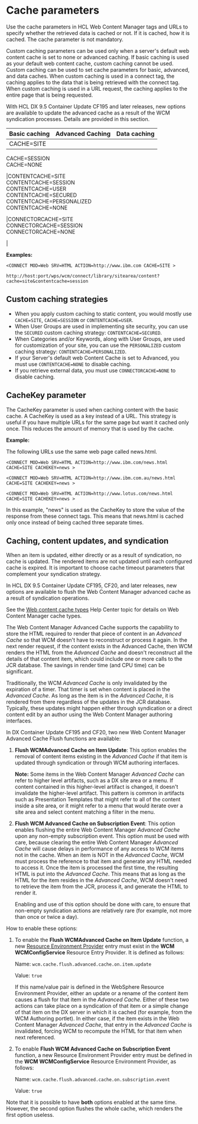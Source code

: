 # Cache parameters

Use the cache parameters in HCL Web Content Manager tags and URLs to specify whether the retrieved data is cached or not. If it is cached, how it is cached. The cache parameter is not mandatory.

Custom caching parameters can be used only when a server's default web content cache is set to none or advanced caching. If basic caching is used as your default web content cache, custom caching cannot be used. Custom caching can be used to set cache parameters for basic, advanced, and data caches. When custom caching is used in a connect tag, the caching applies to the data that is being retrieved with the connect tag. When custom caching is used in a URL request, the caching applies to the entire page that is being requested.

With HCL DX 9.5 Container Update CF195 and later releases, new options are available to update the advanced cache as a result of the WCM syndication processes. Details are provided in this section.

|Basic caching|Advanced Caching|Data caching|
|-------------|----------------|------------|
|CACHE=SITE  
 CACHE=SESSION  
 CACHE=NONE

|CONTENTCACHE=SITE   
 CONTENTCACHE=SESSION   
 CONTENTCACHE=USER  
 CONTENTCACHE=SECURED  
 CONTENTCACHE=PERSONALIZED   
 CONTENTCACHE=NONE

|CONNECTORCACHE=SITE   
 CONNECTORCACHE=SESSION   
 CONNECTORCACHE=NONE

|

**Examples:**

```
<CONNECT MOD=Web SRV=HTML ACTION=http://www.ibm.com CACHE=SITE >
```

```
http://host:port/wps/wcm/connect/library/sitearea/content?cache=site&contentcache=session
```

## Custom caching strategies

-   When you apply custom caching to static content, you would mostly use `CACHE=SITE`, `CACHE=SESSION` or `CONTENTCACHE=USER`.
-   When User Groups are used in implementing site security, you can use the `SECURED` custom caching strategy: `CONTENTCACHE=SECURED`.
-   When Categories and/or Keywords, along with User Groups, are used for customization of your site, you can use the `PERSONALIZED` custom caching strategy: `CONTENTCACHE=PERSONALIZED`.
-   If your Server's default web Content Cache is set to Advanced, you must use `CONTENTCACHE=NONE` to disable caching.
-   If you retrieve external data, you must use `CONNECTORCACHE=NONE` to disable caching.

## CacheKey parameter

The CacheKey parameter is used when caching content with the basic cache. A CacheKey is used as a key instead of a URL. This strategy is useful if you have multiple URLs for the same page but want it cached only once. This reduces the amount of memory that is used by the cache.

**Example:**

The following URLs use the same web page called news.html.

```
<CONNECT MOD=Web SRV=HTML ACTION=http://www.ibm.com/news.html 
CACHE=SITE CACHEKEY=news >

<CONNECT MOD=Web SRV=HTML ACTION=http://www.ibm.com.au/news.html 
CACHE=SITE CACHEKEY=news >

<CONNECT MOD=Web SRV=HTML ACTION=http://www.lotus.com/news.html 
CACHE=SITE CACHEKEY=news >
```

In this example, "news" is used as the CacheKey to store the value of the response from these connect tags. This means that news.html is cached only once instead of being cached three separate times.

## Caching, content updates, and syndication

When an item is updated, either directly or as a result of syndication, no cache is updated. The rendered items are not updated until each configured cache is expired. It is important to choose cache timeout parameters that complement your syndication strategy.

In HCL DX 9.5 Container Update CF195, CF20, and later releases, new options are available to flush the Web Content Manager advanced cache as a result of syndication operations.

See the [Web content cache types](wcm_config_delivery_caching_types.md) Help Center topic for details on Web Content Manager cache types.

The Web Content Manager Advanced Cache supports the capability to store the HTML required to render that piece of content in an *Advanced Cache* so that WCM doesn't have to reconstruct or process it again. In the next render request, if the content exists in the Advanced Cache, then WCM renders the HTML from the *Advanced Cache* and doesn't reconstruct all the details of that content item, which could include one or more calls to the JCR database. The savings in render time \(and CPU time\) can be significant.

Traditionally, the WCM *Advanced Cache* is only invalidated by the expiration of a timer. That timer is set when content is placed in the *Advanced Cache*. As long as the item is in the *Advanced Cache*, it is rendered from there regardless of the updates in the JCR database. Typically, these updates might happen either through syndication or a direct content edit by an author using the Web Content Manager authoring interfaces.

In DX Container Update CF195 and CF20, two new Web Content Manager Advanced Cache Flush functions are available:

1.  **Flush WCMAdvanced Cache on Item Update**: This option enables the removal of content items existing in the *Advanced Cache* if that item is updated through syndication or through WCM authoring interfaces.

    **Note:** Some items in the Web Content Manager *Advanced Cache* can refer to higher level artifacts, such as a DX site area or a menu. If content contained in this higher-level artifact is changed, it doesn't invalidate the higher-level artifact. This pattern is common in artifacts such as Presentation Templates that might refer to all of the content inside a site area, or it might refer to a menu that would iterate over a site area and select content matching a filter in the menu.

2.  **Flush WCM Advanced Cache on Subscription Event**: This option enables flushing the entire Web Content Manager *Advanced Cache* upon any non-empty subscription event. This option must be used with care, because clearing the entire Web Content Manager *Advanced Cache* will cause delays in performance of any access to WCM items not in the cache. When an item is NOT in the *Advanced Cache*, WCM must process the reference to that item and generate any HTML needed to access it. Once the item is processed the first time, the resulting HTML is put into the *Advanced Cache*. This means that as long as the HTML for the item resides in the *Advanced Cache*, WCM doesn't need to retrieve the item from the JCR, process it, and generate the HTML to render it.

    Enabling and use of this option should be done with care, to ensure that non-empty syndication actions are relatively rare \(for example, not more than once or twice a day\).


How to enable these options:

1.  To enable the **Flush WCMAdvanced Cache on Item Update** function, a new [Resource Environment Provider](../admin-system/adsetcfg.md) entry must exist in the **WCM WCMConfigService** Resource Entry Provider. It is defined as follows:

    Name: `wcm.cache.flush.advanced.cache.on.item.update`

    Value: `true`

    If this name/value pair is defined in the WebSphere Resource Environment Provider, either an update or a rename of the content item causes a flush for that item in the *Advanced Cache*. Either of these two actions can take place on a syndication of that item or a simple change of that item on the DX server in which it is cached \(for example, from the WCM Authoring portlet\). In either case, if the item exists in the Web Content Manager *Advanced Cache*, that entry in the *Advanced Cache* is invalidated, forcing WCM to recompute the HTML for that item when next referenced.

2.  To enable **Flush WCM Advanced Cache on Subscription Event** function, a new Resource Environment Provider entry must be defined in the **WCM WCMConfigService** Resource Environment Provider, as follows:

    Name: `wcm.cache.flush.advanced.cache.on.subscription.event`

    Value: `true`


Note that it is possible to have **both** options enabled at the same time. However, the second option flushes the whole cache, which renders the first option useless.

